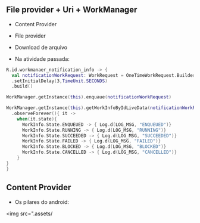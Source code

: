 ## File provider + Uri + WorkManager

- Content Provider
- File provider
- Download de arquivo

- Na atividade passada:
  
```kotlin
R.id.workmanaer_notification_info -> {
  val notificationWorkRequest: WorkRequest = OneTimeWorkRequest.Builder(MyNotificationWorkManager::class.java)
  .setInitialDelay(3,TimeUnit.SECONDS)
  .build()

WorkManager.getInstance(this).enquaue(notificationWorkRequest)

WorkManager.getInstance(this).getWorkInfoByIdLiveData(notificationWorkRequest.id)
  .observeForever(){ it ->
    when(it.state){
      WorkInfo.State.ENQUEUED -> { Log.d(LOG_MSG, "ENQUEUED")}
      WorkInfo.State.RUNNING -> { Log.d(LOG_MSG, "RUNNING")}
      WorkInfo.State.SUCCEEDED -> { Log.d(LOG_MSG, "SUCCEEDED")}
      WorkInfo.State.FAILED -> { Log.d(LOG_MSG, "FAILED")}
      WorkInfo.State.BLOCKED -> { Log.d(LOG_MSG, "BLOCKED")}
      WorkInfo.State.CANCELLED -> { Log.d(LOG_MSG, "CANCELLED")}
    }
}
}
```

## Content Provider

- Os pilares do android:

<img src=".assets/

